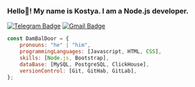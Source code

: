 ### Hello👋! My name is Kostya. I am a Node.js developer.
[![Telegram Badge](https://img.shields.io/badge/-Telegram-blue?style=flat-square&logo=Telegram&logoColor=white&link=https://t.me/yourusername)](https://t.me/hdmi30)
[![Gmail Badge](https://img.shields.io/badge/-Gmail-red?style=flat-square&logo=Gmail&logoColor=white&link=mailto:yourmail@gmail.com)](mailto:bad261203@gmail.com)

```javascript
const DamBalDoor = {
    pronouns: "he" | "him",
    programmingLanguages: [Javascript, HTML, CSS],
    skills: [Node.js, Bootstrap],
    dataBase: [MySQL, PostgreSQL, ClickHouse],
    versionControl: [Git, GitHab, GitLab],
};
```
